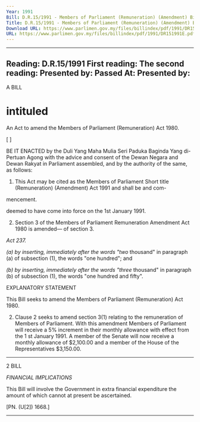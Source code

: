 ```yaml
---
Year: 1991
Bill: D.R.15/1991 - Members of Parliament (Remuneration) (Amendment) Bill 1991 (Passed)
Title: D.R.15/1991 - Members of Parliament (Remuneration) (Amendment) Bill 1991 (Passed)
Download URL: https://www.parlimen.gov.my/files/billindex/pdf/1991/DR151991E.pdf
URL: https://www.parlimen.gov.my/files/billindex/pdf/1991/DR151991E.pdf
---
```

---
Reading:
D.R.15/1991
First reading:
The second reading:
Presented by:
Passed At:
Presented by:
---

A BILL

# intituled

An Act to amend the Members of Parliament
(Remuneration) Act 1980.

[ ]

BE IT ENACTED by the Duli Yang Maha Mulia Seri
Paduka Baginda Yang di-Pertuan Agong with the advice
and consent of the Dewan Negara and Dewan Rakyat in
Parliament assembled, and by the authority of the same,
as follows:

1. This Act may be cited as the Members of Parliament Short title
(Remuneration) (Amendment) Act 1991 and shall be and com-

mencement.

deemed to have come into force on the 1st January 1991.

2. Section 3 of the Members of Parliament Remuneration Amendment
Act 1980 is amended— of section 3.

_Act 237._

_(a) by inserting, immediately after the words "two_
thousand" in paragraph (a) of subsection (1), the
words "one hundred"; and

_(b) by inserting, immediately after the words "three_
thousand" in paragraph (b) of subsection (1), the
words "one hundred and fifty".

EXPLANATORY STATEMENT

This Bill seeks to amend the Members of Parliament (Remuneration)
Act 1980.

2. Clause 2 seeks to amend section 3(1) relating to the remuneration
of Members of Parliament. With this amendment Members of
Parliament will receive a 5% increment in their monthly allowance
with effect from the 1 st January 1991. A member of the Senate will
now receive a monthly allowance of $2,100.00 and a member of the
House of the Representatives $3,150.00.


-----

2 BILL

_FINANCIAL_ _IMPLICATIONS_

This Bill will involve the Government in extra financial expenditure
the amount of which cannot at present be ascertained.

[PN. (U[2]) 1668.]


-----

